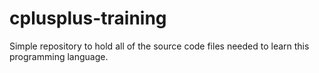 # cplusplus-training
Simple repository to hold all of the source code files needed to learn this programming language.
